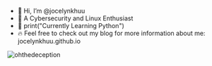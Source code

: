 - 👋 Hi, I’m @jocelynkhuu
- 🐧 A Cybersecurity and Linux Enthusiast
- 🌱 print("Currently Learning Python")
- 🔥 Feel free to check out my blog for more information about me: jocelynkhuu.github.io

<!---
jocelynkhuu/jocelynkhuu is a ✨ special ✨ repository because its `README.md` (this file) appears on your GitHub profile.
You can click the Preview link to take a look at your changes.
--->

![ohthedeception](https://user-images.githubusercontent.com/62637533/123417235-60136480-d56c-11eb-80aa-354e63ff44e8.png)

